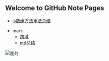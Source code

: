 ## Welcome to GitHub Note Pages


* [js数组方法用法总结](https://github.com/Yukiun/qwer/blob/master/js%E6%95%B0%E7%BB%84%E6%96%B9%E6%B3%95%E7%94%A8%E6%B3%95%E6%80%BB%E7%BB%93.md/)

- mark
  - [跨域](https://www.jianshu.com/p/1b1842fdfd73)
  - [md总结](https://www.jianshu.com/p/96ecaa2cc989)
  
![图片](https://yys-fans.fp.ps.netease.com/file/5bc2240e6f049459bd36d994IaCEkYtx?fop=imageView/2/w/845/h/604)
